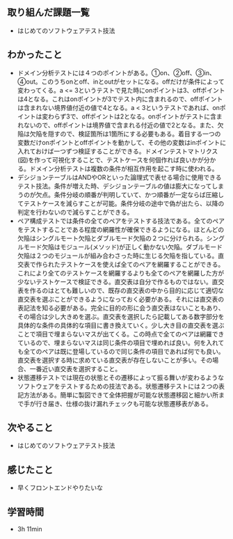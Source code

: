 ## 取り組んだ課題一覧
- はじめてのソフトウェアテスト技法
## わかったこと
- ドメイン分析テストには４つのポイントがある。①on、②off、③in、④out。このうちonとoff、inとoutがセットになる。offだけが条件によって変わってくる。a <= 3というテストで見た時にonポイントは3、offポイントは4となる。これはonポイントが3でテスト内に含まれるので、offポイントは含まれない境界値付近の値で4となる。a < 3というテストであれば、onポイントは変わらず3で、offポイントは2となる。onポイントがテストに含まれないので、offポイントは境界値で含まれる付近の値で2となる。また、欠陥は欠陥を隠すので、検証箇所は1箇所にする必要もある。着目する一つの変数だけonポイントとoffポイントを動かして、その他の変数はinポイントに入れておけば一つずつ検証することができる。ドメインテストマトリクス(図)を作って可視化することで、テストケースを何個作れば良いかが分かる。ドメイン分析テストは複数の条件が相互作用を起こす時に使われる。
- デシジョンテーブルはANDやORといった論理式で表せる場合に使用できるテスト技法。条件が増えた時、デシジョンテーブルの値は膨大になってしまうのが欠点。条件分岐の順番が判明していて、かつ順番が一定ならば圧縮してテストケースを減らすことが可能。条件分岐の途中で偽が出たら、以降の判定を行わないので減らすことができる。
- ペア構成テストでは条件の全てのペアをテストする技法である。全てのペアをテストすることである程度の網羅性が確保できるようになる。ほとんどの欠陥はシングルモート欠陥とダブルモード欠陥の２つに分けられる。シングルモード欠陥はモジュール(メソッド)が正しく動かない欠陥。ダブルモード欠陥は２つのモジュールが組み合わさった時に生じる欠陥を指している。直交表で作られたテストケースを使えば全てのペアを網羅することができる。これにより全てのテストケースを網羅するよりも全てのペアを網羅した方が少ないテストケースで検証できる。直交表は自分で作るものではない。直交表を作るのはとても難しいので、既存の直交表の中から目的に応じて適切な直交表を選ぶことができるようになっておく必要がある。それには直交表の表記法を知る必要がある。完全に目的の形に会う直交表はないこともあり、その場合は少し大きめを選ぶ。直交表を選択したら記載してある数字部分を具体的な条件の具体的な項目に書き換えていく。少し大き目の直交表を選ぶことで項目で埋まらないマスが出てくる。この時点で全てのペアは網羅できているので、埋まらないマスは同じ条件の項目で埋めれば良い。何を入れても全てのペアは既に登場しているので同じ条件の項目であれば何でも良い。直交表を選択する時に求めている直交表が存在しないことが多い。その場合、一番近い直交表を選択すること。
- 状態遷移テストでは現在の状態とその遷移によって振る舞いが変わるようなソフトウェアをテストするための技法である。状態遷移テストには２つの表記方法がある。簡単に製図できて全体把握が可能な状態遷移図と細かい所まで手が行き届き、仕様の抜け漏れチェックも可能な状態遷移表がある。
## 次やること
- はじめてのソフトウェアテスト技法
## 感じたこと
- 早くフロントエンドやりたいな
## 学習時間
- 3h 11min